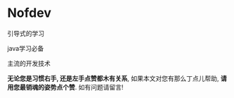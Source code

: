 # Nofdev

引导式的学习

java学习必备

主流的开发技术

**无论您是习惯右手, 还是左手点赞都木有关系**, 如果本文对您有那么丁点儿帮助, **请用您最销魂的姿势点个赞**. 如有问题请留言!

